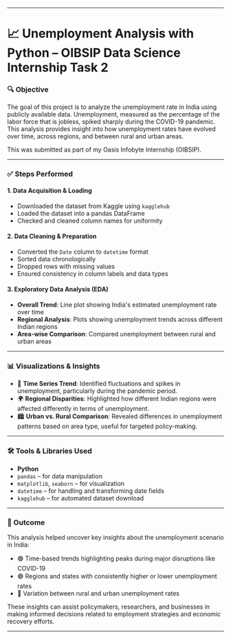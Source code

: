 
---

# 📈 Unemployment Analysis with Python – OIBSIP Data Science Internship Task 2

### 🔍 Objective

The goal of this project is to analyze the unemployment rate in India using publicly available data. Unemployment, measured as the percentage of the labor force that is jobless, spiked sharply during the COVID-19 pandemic. This analysis provides insight into how unemployment rates have evolved over time, across regions, and between rural and urban areas.

This was submitted as part of my Oasis Infobyte Internship (OIBSIP).

---

### ✅ Steps Performed

#### 1. Data Acquisition & Loading

* Downloaded the dataset from Kaggle using `kagglehub`
* Loaded the dataset into a pandas DataFrame
* Checked and cleaned column names for uniformity

#### 2. Data Cleaning & Preparation

* Converted the `Date` column to `datetime` format
* Sorted data chronologically
* Dropped rows with missing values
* Ensured consistency in column labels and data types

#### 3. Exploratory Data Analysis (EDA)

* **Overall Trend**: Line plot showing India's estimated unemployment rate over time
* **Regional Analysis**: Plots showing unemployment trends across different Indian regions
* **Area-wise Comparison**: Compared unemployment between rural and urban areas

---

### 📊 Visualizations & Insights

* 📅 **Time Series Trend**: Identified fluctuations and spikes in unemployment, particularly during the pandemic period.
* 🌍 **Regional Disparities**: Highlighted how different Indian regions were affected differently in terms of unemployment.
* 🏙️ **Urban vs. Rural Comparison**: Revealed differences in unemployment patterns based on area type, useful for targeted policy-making.

---

### 🛠️ Tools & Libraries Used

* **Python**
* `pandas` – for data manipulation
* `matplotlib`, `seaborn` – for visualization
* `datetime` – for handling and transforming date fields
* `kagglehub` – for automated dataset download

---

### 📌 Outcome

This analysis helped uncover key insights about the unemployment scenario in India:

* 🟢 Time-based trends highlighting peaks during major disruptions like COVID-19
* 🟣 Regions and states with consistently higher or lower unemployment rates
* 🔵 Variation between rural and urban unemployment rates

These insights can assist policymakers, researchers, and businesses in making informed decisions related to employment strategies and economic recovery efforts.

---
